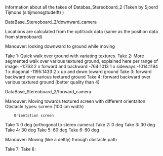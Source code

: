 Information about all the takes of Databas_Stereoboard_2
(Taken by Sjoerd Tijmons (s.tijmons@tudelft) )

DataBase_Stereoboard_2/downward_camera

Locations are calculated from the optitrack data (same as the position data from stereoboard)

Manouver: looking downward to ground while moving

Take 1: Quick walk over ground with variating textures.
Take 2: More segmented walk over various textured ground, explained here per range of image:
			-1:763 2 x forward and backward
			-764:1013 1 x sideways
			-1014:1194 1 x diagonal
			-1195:1433 2 x up and down toward ground
Take 3: forward backward over various textured ground
Take 4: forward backward over various textured ground (better quality than 4)


DataBase_Stereoboard_2/forward_camera

Manouver: Moving towards textured screen with different orientaiton
Obstacle types: screen (100 cm width)

		Orientation screen
Take 1: 	0 deg (orthogonal to stereo camera)
Take 2:		0 deg 
Take 3:		30 deg
Take 4:		30 deg
Take 5:		60 deg
Take 6:		60 deg

Manouver: Moving (like a delfly) through obstacle path

Take 7:
Take 8:
